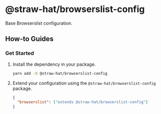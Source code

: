 # @straw-hat/browserslist-config

Base Browserslist configuration.

## How-to Guides

### Get Started

1. Install the dependency in your package.

   ```sh
   yarn add -D @straw-hat/browserslist-config
   ```

2. Extend your configuration using the `@straw-hat/browserslist-config` package.

   ```json
   {
     "browserslist": ["extends @straw-hat/browserslist-config"]
   }
   ```
